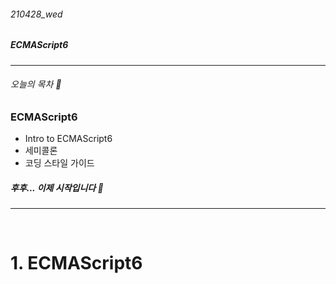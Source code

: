 ###### 210428_wed

##### ECMAScript6

<hr>



###### 오늘의 목차 :raising_hand:

### ECMAScript6

- Intro to ECMAScript6
- 세미콜론
- 코딩 스타일 가이드

##### 후후... 이제 시작입니다 :baby:

<hr>
<br>


# 1. ECMAScript6

